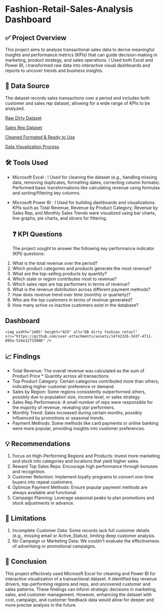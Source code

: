 # Fashion-Retail-Sales-Analysis Dashboard

## ✅ Project Overview
This project aims to analyze transactional sales data to derive meaningful insights and performance metrics (KPIs) that can guide decision-making in marketing, product strategy, and sales operations. I Used both Excel and Power BI, i transformed raw data into interactive visual dashboards and reports to uncover trends and business insights.

## 📂 Data Source
The dataset records sales transactions over a period and includes both customer and sales rep dataset, allowing for a wide range of KPIs to be analyzed.

<a href="https://github.com/Natty-p/Fashion-Retail-Sales-Analysis/blob/main/Dirty_Fashion_Retail_Dataset%20(1).csv">Raw Dirty Dataset</a>

<a href="https://github.com/Natty-p/Fashion-Retail-Sales-Analysis/blob/main/Sales_Rep_Info%20(1).csv">Sales Rep Dataset</a>

<a href="https://github.com/Natty-p/Fashion-Retail-Sales-Analysis/blob/main/merged%20cleaned%20up%20dirty%20fashion%20dataset.xlsx">Cleaned Formated & Ready to Use</a>

<a href="https://github.com/Natty-p/Fashion-Retail-Sales-Analysis/blob/main/Dirty%20Fashion%20Store%20Detail%20gethuh%20%201.pbit">Data Visualization Process</a>


## 🛠️ Tools Used
-  Microsoft Excel : I Used for cleaning the dataset (e.g., handling missing data, removing duplicates, formatting dates, correcting column formats).
   Performed basic transformations like calculating revenue using formulas and sorting/filtering key columns.
-  Microsoft Power BI : I Used for building dashboards and visualizations.
   KPIs such as Total Revenue, Revenue by Product Category, Revenue by Sales Rep, and Monthly Sales Trends were visualized using bar charts, line graphs, pie charts, and           slicers for filtering.

   ##  ❓ KPI Questions
   The project sought to answer the following key performance indicator (KPI) questions:
1. What is the total revenue over the period?
2. Which product categories and products generate the most revenue?
3. What are the top-selling products by quantity?
4. Which state or region contributes most to revenue?
5. Which sales reps are top performers in terms of revenue?
6. What is the revenue distribution across different payment methods?
7. How does revenue trend over time (monthly or quarterly)?
8. Who are the top customers in terms of revenue generated?
9. How many active vs inactive customers exist in the database?

##       Dashboard
    <img width="1405" height="825" alt="DB dirty fashion retail" src="https://github.com/user-attachments/assets/14f42326-343f-4711-895a-524e12733886" />


##  📈 Findings
-	Total Revenue: The overall revenue was calculated as the sum of Product Price * Quantity across all transactions.
-	Top Product Category: Certain categories contributed more than others, indicating higher customer preference or demand.
-	Sales by Region: Some regions consistently outperformed others, possibly due to population size, income level, or sales strategy.
-	Sales Rep Performance: A small number of reps were responsible for the majority of revenue, revealing star performers.
-	Monthly Trend: Sales increased during certain months, possibly influenced by promotions or seasonal trends.
-	Payment Methods: Some methods like card payments or online banking were more popular, providing insights into customer preferences.

## 💡 Recommendations
1. Focus on High-Performing Regions and Products: Invest more marketing and stock into categories and locations that yield higher sales.
2. Reward Top Sales Reps: Encourage high performance through bonuses and recognition.
3. Customer Retention: Implement loyalty programs to convert one-time buyers into repeat customers.
4. Optimize Payment Methods: Ensure popular payment methods are always available and functional.
5. Campaign Planning: Leverage seasonal peaks to plan promotions and stock adjustments in advance.

##  🚧 Limitations
1.	Incomplete Customer Data: Some records lack full customer details (e.g., missing email or Active_Status), limiting deep customer analysis.
2.	No Campaign or Marketing Data: We couldn't evaluate the effectiveness of advertising or promotional campaigns.

##  🏁 Conclusion
This project effectively used Microsoft Excel for cleaning and Power BI for interactive visualization of a transactional dataset. It identified key revenue drivers, top-performing regions and reps, and uncovered customer and sales patterns. These findings can inform strategic decisions in marketing, sales, and customer management. However, enhancing the dataset with cost, campaign, and customer feedback data would allow for deeper and more precise analysis in the future.




